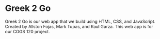 # Greek 2 Go

Greek 2 Go is our web app that we build using HTML, CSS, and JavaScript.
Created by Allston Fojas, Mark Tupas, and Raul Garza. This web app is for our COGS 120 project.
